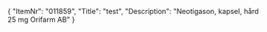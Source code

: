 {
  "ItemNr": "011859",
  "Title": "test",
  "Description": "Neotigason, kapsel, hård 25 mg Orifarm AB"
}